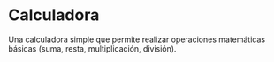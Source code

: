 # Calculadora
Una calculadora simple que permite realizar operaciones matemáticas básicas (suma, resta, multiplicación, división).
